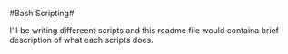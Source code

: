 #Bash Scripting#

I'll be writing differeent scripts and this readme file would containa brief description of what each scripts does.
